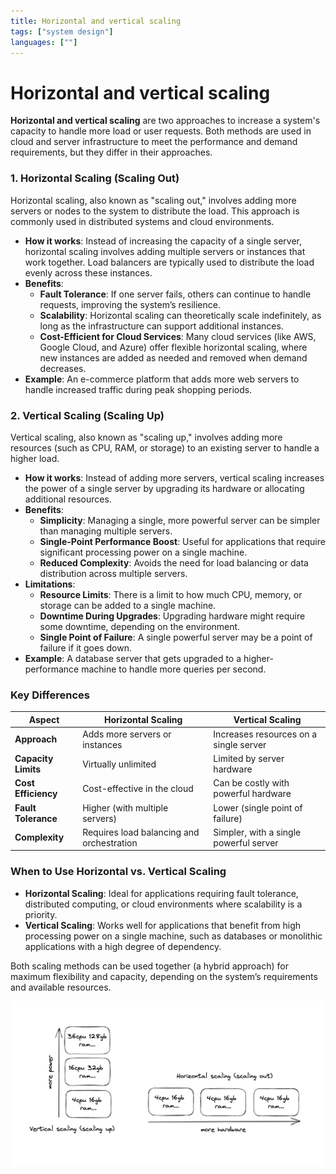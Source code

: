 ```yaml
---
title: Horizontal and vertical scaling
tags: ["system design"]
languages: [""]
---
```


# Horizontal and vertical scaling

**Horizontal and vertical scaling** are two approaches to increase a system's capacity to handle more load or user requests. Both methods are used in cloud and server infrastructure to meet the performance and demand requirements, but they differ in their approaches.

### 1. **Horizontal Scaling (Scaling Out)**

Horizontal scaling, also known as "scaling out," involves adding more servers or nodes to the system to distribute the load. This approach is commonly used in distributed systems and cloud environments.

- **How it works**: Instead of increasing the capacity of a single server, horizontal scaling involves adding multiple servers or instances that work together. Load balancers are typically used to distribute the load evenly across these instances.
- **Benefits**:
  - **Fault Tolerance**: If one server fails, others can continue to handle requests, improving the system’s resilience.
  - **Scalability**: Horizontal scaling can theoretically scale indefinitely, as long as the infrastructure can support additional instances.
  - **Cost-Efficient for Cloud Services**: Many cloud services (like AWS, Google Cloud, and Azure) offer flexible horizontal scaling, where new instances are added as needed and removed when demand decreases.
- **Example**: An e-commerce platform that adds more web servers to handle increased traffic during peak shopping periods.

### 2. **Vertical Scaling (Scaling Up)**

Vertical scaling, also known as "scaling up," involves adding more resources (such as CPU, RAM, or storage) to an existing server to handle a higher load.

- **How it works**: Instead of adding more servers, vertical scaling increases the power of a single server by upgrading its hardware or allocating additional resources.
- **Benefits**:
  - **Simplicity**: Managing a single, more powerful server can be simpler than managing multiple servers.
  - **Single-Point Performance Boost**: Useful for applications that require significant processing power on a single machine.
  - **Reduced Complexity**: Avoids the need for load balancing or data distribution across multiple servers.
- **Limitations**:
  - **Resource Limits**: There is a limit to how much CPU, memory, or storage can be added to a single machine.
  - **Downtime During Upgrades**: Upgrading hardware might require some downtime, depending on the environment.
  - **Single Point of Failure**: A single powerful server may be a point of failure if it goes down.
- **Example**: A database server that gets upgraded to a higher-performance machine to handle more queries per second.

### Key Differences

| Aspect               | Horizontal Scaling                     | Vertical Scaling                     |
|----------------------|----------------------------------------|--------------------------------------|
| **Approach**         | Adds more servers or instances         | Increases resources on a single server |
| **Capacity Limits**  | Virtually unlimited                    | Limited by server hardware           |
| **Cost Efficiency**  | Cost-effective in the cloud            | Can be costly with powerful hardware  |
| **Fault Tolerance**  | Higher (with multiple servers)         | Lower (single point of failure)      |
| **Complexity**       | Requires load balancing and orchestration | Simpler, with a single powerful server |

### When to Use Horizontal vs. Vertical Scaling

- **Horizontal Scaling**: Ideal for applications requiring fault tolerance, distributed computing, or cloud environments where scalability is a priority.
- **Vertical Scaling**: Works well for applications that benefit from high processing power on a single machine, such as databases or monolithic applications with a high degree of dependency.

Both scaling methods can be used together (a hybrid approach) for maximum flexibility and capacity, depending on the system’s requirements and available resources.

![Horizontal and vertical scaling](https://raw.githubusercontent.com/AndersDeath/holy-theory/main/images/01-horizontal-vertical-scaling.png)
